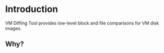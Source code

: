 # Introduction

VM Diffing Tool provides low-level block and file comparisons for VM disk images.

## Why?

